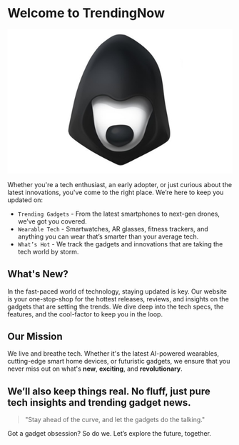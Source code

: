 # Welcome to TrendingNow

<p align="center">
  <img src="assets/trending-gadgets-image.jpg" alt="Trending Gadgets" />
</p>

Whether you're a tech enthusiast, an early adopter, or just curious about the latest innovations, you've come to the right place. We’re here to keep you updated on:

- `Trending Gadgets` - From the latest smartphones to next-gen drones, we’ve got you covered.
- `Wearable Tech` - Smartwatches, AR glasses, fitness trackers, and anything you can wear that’s smarter than your average tech.
- `What’s Hot` - We track the gadgets and innovations that are taking the tech world by storm.

## What's New?

In the fast-paced world of technology, staying updated is key. Our website is your one-stop-shop for the hottest releases, reviews, and insights on the gadgets that are setting the trends. We dive deep into the tech specs, the features, and the cool-factor to keep you in the loop.

## Our Mission

We live and breathe tech. Whether it's the latest AI-powered wearables, cutting-edge smart home devices, or futuristic gadgets, we ensure that you never miss out on what's **new**, **exciting**, and **revolutionary**.

## We’ll also keep things real. No fluff, just pure tech insights and trending gadget news.

> "Stay ahead of the curve, and let the gadgets do the talking."

Got a gadget obsession? So do we. Let’s explore the future, together.
